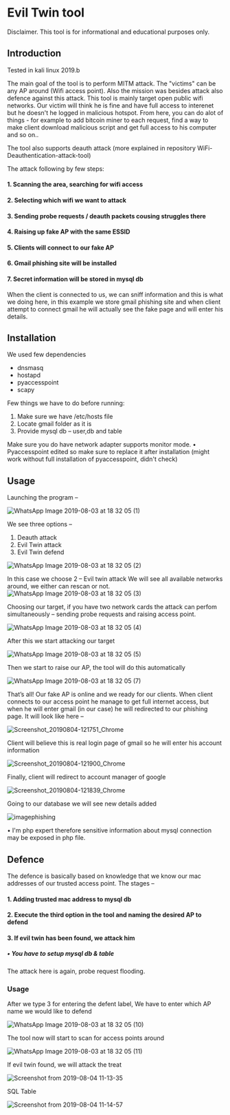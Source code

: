 # Evil Twin tool
Disclaimer. This tool is for informational and educational purposes only.

## Introduction
Tested in kali linux 2019.b

The main goal of the tool is to perform MITM attack. The "victims" can be any AP around (Wifi access point). 
Also the mission was besides attack also defence against this attack.
This tool is mainly target open public wifi networks. 
Our victim will think he is fine and have full access to interenet but he doesn't he logged in malicious hotspot.
From here, you can do alot of things - for example to add bitcoin miner to each request, find a way to make client 
download malicious script and get full access to his computer and so on..

The tool also supports deauth attack (more explained in repository WiFi-Deauthentication-attack-tool)

The attack following by few steps:
#### 1.	Scanning the area, searching for wifi access
#### 2.	Selecting which wifi we want to attack
#### 3.	Sending probe requests / deauth packets cousing struggles there
#### 4.	Raising up fake AP with the same ESSID
#### 5.	Clients will connect to our fake AP
#### 6.	Gmail phishing site will be installed
#### 7.	Secret information will be stored in mysql db

When the client is connected to us, we can sniff information and this is what we doing here, in this example we store gmail phishing site and when client attempt to connect gmail he will actually see the fake page and will enter his details.

## Installation
We used few dependencies 
* dnsmasq
* hostapd
* pyaccesspoint
* scapy

Few things we have to do before running:
1.	Make sure we have /etc/hosts file
2.	Locate gmail folder as it is
3.	Provide mysql db – user,db and table

Make sure you do have network adapter supports monitor mode.
•	Pyaccesspoint edited so make sure to replace it after installation (might work without full installation of pyaccesspoint, didn't check)

## Usage
Launching the program – 

![WhatsApp Image 2019-08-03 at 18 32 05 (1)](https://user-images.githubusercontent.com/28596354/62425818-4356b500-b6e6-11e9-9ae9-5c657fd2d879.jpeg)

We see three options – 
1.	Deauth attack
2.	Evil Twin attack
3.	Evil Twin defend

![WhatsApp Image 2019-08-03 at 18 32 05 (2)](https://user-images.githubusercontent.com/28596354/62425825-579ab200-b6e6-11e9-91bd-f8d302969190.jpeg)

In this case we choose 2 – Evil twin attack
We will see all available networks around, we either can rescan or not.
![WhatsApp Image 2019-08-03 at 18 32 05 (3)](https://user-images.githubusercontent.com/28596354/62425829-608b8380-b6e6-11e9-8537-7f6e8613802f.jpeg)

Choosing our target, if you have two network cards the attack can perfom simultaneously – sending probe requests and raising access point.

![WhatsApp Image 2019-08-03 at 18 32 05 (4)](https://user-images.githubusercontent.com/28596354/62425838-76994400-b6e6-11e9-8db3-f446f6f79783.jpeg)

After this we start attacking our target 

![WhatsApp Image 2019-08-03 at 18 32 05 (5)](https://user-images.githubusercontent.com/28596354/62425844-87e25080-b6e6-11e9-9886-a22298cfd391.jpeg)

Then we start to raise our AP, the tool will do this automatically

![WhatsApp Image 2019-08-03 at 18 32 05 (7)](https://user-images.githubusercontent.com/28596354/62425856-9e88a780-b6e6-11e9-837a-d30128852303.jpeg)

That’s all! Our fake AP is online and we ready for our clients.
When client connects to our access point he manage to get full internet access, but when he will enter gmail (in our case) he will redirected to our phishing page.
It will look like here –

![Screenshot_20190804-121751_Chrome](https://user-images.githubusercontent.com/28596354/62425876-b95b1c00-b6e6-11e9-8527-cbc739aaa5e8.jpg)

Client will believe this is real login page of gmail so he will enter his account information

![Screenshot_20190804-121900_Chrome](https://user-images.githubusercontent.com/28596354/62425884-ca0b9200-b6e6-11e9-88eb-580c4de2da90.jpg)

Finally, client will redirect to account manager of google

![Screenshot_20190804-121839_Chrome](https://user-images.githubusercontent.com/28596354/62425888-d68fea80-b6e6-11e9-84c2-854ed12119ea.jpg)

Going to our database we will see new details added 

![imagephishing](https://user-images.githubusercontent.com/28596354/62425895-f9ba9a00-b6e6-11e9-9f3b-b0cd0f997a17.png)

•	I'm php expert therefore sensitive information about mysql connection may be exposed in php file.


## Defence
The defence is basically based on knowledge that we know our mac addresses of our trusted access point.
The stages –
#### 1.	Adding trusted mac address to mysql db
#### 2.	Execute the third option in the tool and naming the desired AP to defend
#### 3.	If evil twin has been found, we attack him

##### •	You have to setup mysql db & table

The attack here is again, probe request flooding.


### Usage
After we type 3 for entering the defent label,
We have to enter which AP name we would like to defend

![WhatsApp Image 2019-08-03 at 18 32 05 (10)](https://user-images.githubusercontent.com/28596354/62425914-53bb5f80-b6e7-11e9-87ca-f5b238073f28.jpeg)

The tool now will start to scan for access points around

![WhatsApp Image 2019-08-03 at 18 32 05 (11)](https://user-images.githubusercontent.com/28596354/62425928-6fbf0100-b6e7-11e9-917f-233b996308a6.jpeg)

If evil twin found, we will attack the treat 

![Screenshot from 2019-08-04 11-13-35](https://user-images.githubusercontent.com/28596354/62425940-a8f77100-b6e7-11e9-96b7-29f0eef713de.png)

SQL Table 

![Screenshot from 2019-08-04 11-14-57](https://user-images.githubusercontent.com/28596354/62425951-be6c9b00-b6e7-11e9-8084-4c2ead74e5ee.png)




